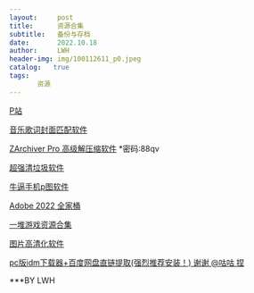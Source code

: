 ```yaml
---
layout:     post
title:      资源合集
subtitle:   备份与存档
date:       2022.10.18
author:     LWH
header-img: img/100112611_p0.jpeg
catalog:   true
tags:
       资源
---
```


[P站](https://wwa.lanzoui.com/b0ded45id)

[音乐歌词封面匹配软件](https://www.coolapk.com/apk/com.xjcheng.musictageditor)

[ZArchiver Pro 高级解压缩软件](https://wwu.lanzout.com/iUuvc0b05hod) *密码:88qv

[超强清垃圾软件](https://www.coolapk.com/apk/com.farplace.qingzhuo)

[牛逼手机p图软件](https://www.coolapk.com/apk/com.iudesk.android.photo.editor)

[Adobe 2022 全家桶](https://www.aliyundrive.com/s/ZDoAzyBZaKY)

[一堆游戏资源合集](https://www.aliyundrive.com/s/5E98Rk9z1op)

[图片高清化软件](https://www.coolapk.com/apk/pro.archiemeng.waifu2x)

[pc版idm下载器+百度网盘直链提取(强烈推荐安装！) 谢谢 @咕咕 捏](https://www.cnblogs.com/softxmm/p/13972678.html#idm)

***BY LWH
